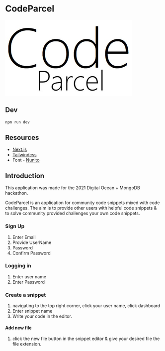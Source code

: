# CodeParcel

![Code Parcel logo](./repo/images/CodeParcel-logo.jpg)

## Dev

```bash
npm run dev
```

## Resources

-   [Next.js](https://nextjs.org/docs/getting-started)
-   [Tailwindcss](https://tailwindcss.com/docs)
-   Font - [Nunito](https://fonts.google.com/specimen/Nunito#standard-styles)

## Introduction

This application was made for the 2021 Digital Ocean + MongoDB hackathon.

CodeParcel is an application for community code snippets mixed with code challenges. The aim is to provide other users with helpful code snippets & to solve community provided challenges your own code snippets.

### Sign Up

1. Enter Email
2. Provide UserName
3. Password
4. Confirm Password

### Logging in

1. Enter user name
2. Enter Password

### Create a snippet

1. navigating to the top right corner, click your user name, click dashboard
2. Enter snippet name
3. Write your code in the editor.

#### Add new file

1. click the new file button in the snippet editor & give your desired file the file extension.
